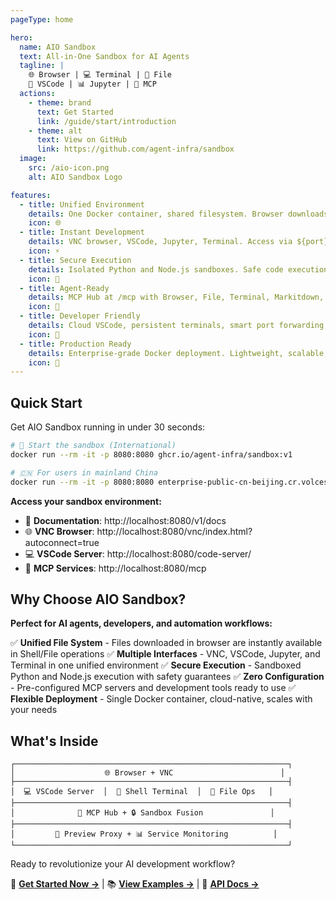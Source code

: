 ```yaml
---
pageType: home

hero:
  name: AIO Sandbox
  text: All-in-One Sandbox for AI Agents
  tagline: |
    🌐 Browser | 💻 Terminal | 📁 File
    🔧 VSCode | 📊 Jupyter | 🤖 MCP
  actions:
    - theme: brand
      text: Get Started
      link: /guide/start/introduction
    - theme: alt
      text: View on GitHub
      link: https://github.com/agent-infra/sandbox
  image:
    src: /aio-icon.png
    alt: AIO Sandbox Logo

features:
  - title: Unified Environment
    details: One Docker container, shared filesystem. Browser downloads instantly available in Terminal and Code.
    icon: 🌐
  - title: Instant Development
    details: VNC browser, VSCode, Jupyter, Terminal. Access via ${port}-${domain} or /proxy paths.
    icon: ⚡
  - title: Secure Execution
    details: Isolated Python and Node.js sandboxes. Safe code execution without system risks.
    icon: 🔐
  - title: Agent-Ready
    details: MCP Hub at /mcp with Browser, File, Terminal, Markitdown, Arxiv. Plug and play for AI agents.
    icon: 🤖
  - title: Developer Friendly
    details: Cloud VSCode, persistent terminals, smart port forwarding, frontend/backend preview.
    icon: 🔧
  - title: Production Ready
    details: Enterprise-grade Docker deployment. Lightweight, scalable, battle-tested.
    icon: 🚀
---
```


## Quick Start

Get AIO Sandbox running in under 30 seconds:

```bash
# 🚀 Start the sandbox (International)
docker run --rm -it -p 8080:8080 ghcr.io/agent-infra/sandbox:v1

# 🇨🇳 For users in mainland China
docker run --rm -it -p 8080:8080 enterprise-public-cn-beijing.cr.volces.com/vefaas-public/all-in-one-sandbox:v1
```

**Access your sandbox environment:**
- 📖 **Documentation**: http://localhost:8080/v1/docs
- 🌐 **VNC Browser**: http://localhost:8080/vnc/index.html?autoconnect=true
- 💻 **VSCode Server**: http://localhost:8080/code-server/
- 🤖 **MCP Services**: http://localhost:8080/mcp

## Why Choose AIO Sandbox?

**Perfect for AI agents, developers, and automation workflows:**

✅ **Unified File System** - Files downloaded in browser are instantly available in Shell/File operations
✅ **Multiple Interfaces** - VNC, VSCode, Jupyter, and Terminal in one unified environment
✅ **Secure Execution** - Sandboxed Python and Node.js execution with safety guarantees
✅ **Zero Configuration** - Pre-configured MCP servers and development tools ready to use
✅ **Flexible Deployment** - Single Docker container, cloud-native, scales with your needs

## What's Inside

```
┌─────────────────────────────────────────────────────────────┐
│                    🌐 Browser + VNC                        │
├─────────────────────────────────────────────────────────────┤
│  💻 VSCode Server  │  🐚 Shell Terminal  │  📁 File Ops   │
├─────────────────────────────────────────────────────────────┤
│              🔗 MCP Hub + 🔒 Sandbox Fusion               │
├─────────────────────────────────────────────────────────────┤
│         🚀 Preview Proxy + 📊 Service Monitoring          │
└─────────────────────────────────────────────────────────────┘
```

Ready to revolutionize your AI development workflow?

🚀 [**Get Started Now →**](/guide/) | 📚 [**View Examples →**](/examples/) | 🔧 [**API Docs →**](/api/)
